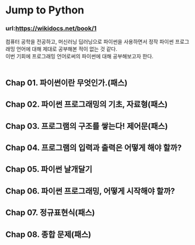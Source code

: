 # Jump to Python 
### url:https://wikidocs.net/book/1

컴퓨터 공학을 전공하고, 머신러닝 딥러닝으로 파이썬을 사용하면서 정작 파이썬 프로그래밍 언어에 대해 제대로 공부해본 적이 없는 것 같다. <br>
이번 기회에 프로그래밍 언어로써의 파이썬에 대해 공부해보고자 한다.
<br><br>
## Chap 01. 파이썬이란 무엇인가.(패스)
## Chap 02. 파이썬 프로그래밍의 기초, 자료형(패스)
## Chap 03. 프로그램의 구조를 쌓는다! 제어문(패스)
## Chap 04. 프로그램의 입력과 출력은 어떻게 해야 할까?
## Chap 05. 파이썬 날개달기
## Chap 06. 파이썬 프로그래밍, 어떻게 시작해야 할까?
## Chap 07. 정규표현식(패스)
## Chap 08. 종합 문제(패스)